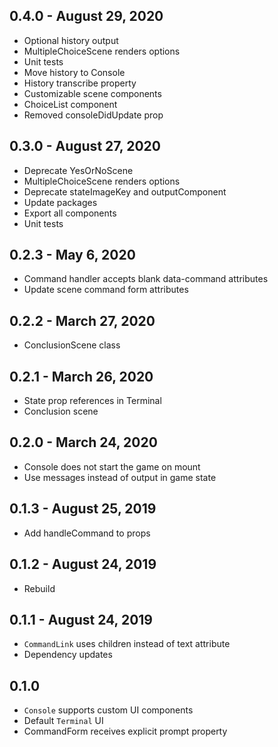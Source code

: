 ## 0.4.0 - August 29, 2020
- Optional history output
- MultipleChoiceScene renders options
- Unit tests
- Move history to Console
- History transcribe property
- Customizable scene components
- ChoiceList component
- Removed consoleDidUpdate prop

## 0.3.0 - August 27, 2020
- Deprecate YesOrNoScene
- MultipleChoiceScene renders options
- Deprecate stateImageKey and outputComponent
- Update packages
- Export all components
- Unit tests

## 0.2.3 - May 6, 2020
- Command handler accepts blank data-command attributes
- Update scene command form attributes

## 0.2.2 - March 27, 2020
- ConclusionScene class

## 0.2.1 - March 26, 2020
- State prop references in Terminal
- Conclusion scene

## 0.2.0 - March 24, 2020
- Console does not start the game on mount
- Use messages instead of output in game state

## 0.1.3 - August 25, 2019
- Add handleCommand to props

## 0.1.2 - August 24, 2019
- Rebuild

## 0.1.1 - August 24, 2019
- `CommandLink` uses children instead of text attribute
- Dependency updates

## 0.1.0
- `Console` supports custom UI components
- Default `Terminal` UI
- CommandForm receives explicit prompt property
